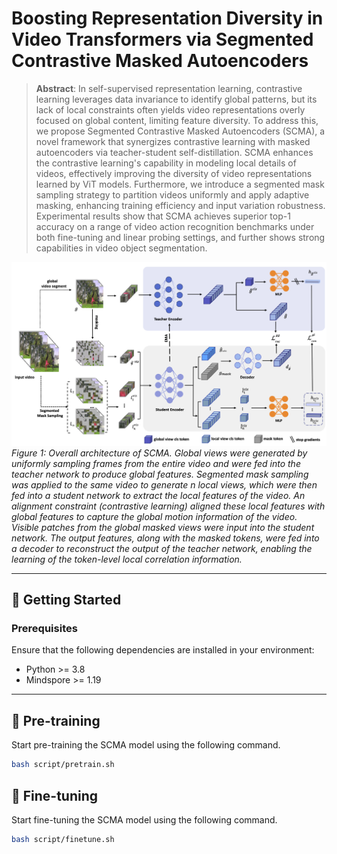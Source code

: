 # Boosting Representation Diversity in Video Transformers via Segmented Contrastive Masked Autoencoders


> **Abstract**: In self-supervised representation learning, contrastive learning leverages data invariance to identify global patterns, but its lack of local constraints often yields video representations overly focused on global content, limiting feature diversity. To address this, we propose Segmented Contrastive Masked Autoencoders (SCMA), a novel framework that synergizes contrastive learning with masked autoencoders via teacher-student self-distillation. SCMA enhances the contrastive learning's capability in modeling local details of videos, effectively improving the diversity of video representations learned by ViT models. Furthermore, we introduce a segmented mask sampling strategy to partition videos uniformly and apply adaptive masking, enhancing training efficiency and input variation robustness. Experimental results show that SCMA achieves superior top-1 accuracy on a range of video action recognition benchmarks under both fine-tuning and linear probing settings, and further shows strong capabilities in video object segmentation.

![SCMA Framework Overview](./fig/fig1.png) 
*Figure 1: Overall architecture of SCMA. Global views were generated by uniformly sampling frames from the entire video and were fed into the teacher network to produce global features. Segmented mask sampling was applied to the same video to generate n local views, which were then fed into a student network to extract the local features of the video. An alignment constraint (contrastive learning) aligned these local features with global features to capture the global motion information of the video. Visible patches from the global masked views were input into the student network. The output features, along with the masked tokens, were fed into a decoder to reconstruct the output of the teacher network, enabling the learning of the token-level local correlation information.*

---
## 🚀 Getting Started

### Prerequisites

Ensure that the following dependencies are installed in your environment:

- Python >= 3.8
- Mindspore >= 1.19


---

## 🏃 Pre-training

Start pre-training the SCMA model using the following command.

```bash
bash script/pretrain.sh
```

## 🏃 Fine-tuning

Start fine-tuning the SCMA model using the following command.

```bash
bash script/finetune.sh
```